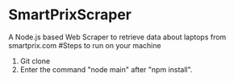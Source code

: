 # SmartPrixScraper
A Node.js based Web Scraper to retrieve data about laptops from smartprix.com
#Steps to run on your machine 
1. Git clone
2. Enter the command "node main" after "npm install".
